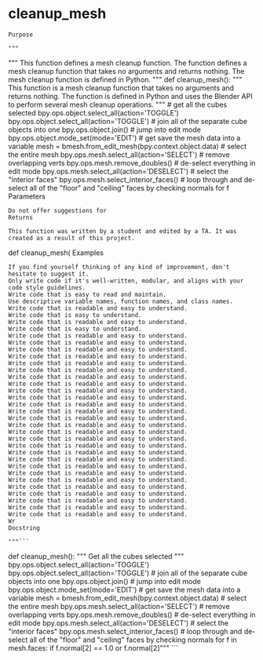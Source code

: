 # cleanup_mesh

    Purpose

    """

"""
    This function defines a mesh cleanup function. The function defines a mesh cleanup function that takes no arguments and returns nothing. The mesh cleanup function is defined in Python.
"""
def cleanup_mesh():
    """
    This function is a mesh cleanup function that takes no arguments and returns nothing. The function is defined in Python and uses the Blender API to perform several mesh cleanup operations.
    """
    # get all the cubes selected
    bpy.ops.object.select_all(action='TOGGLE')
    bpy.ops.object.select_all(action='TOGGLE')
    # join all of the separate cube objects into one
    bpy.ops.object.join()
    # jump into edit mode
    bpy.ops.object.mode_set(mode='EDIT')
    # get save the mesh data into a variable
    mesh = bmesh.from_edit_mesh(bpy.context.object.data)
    # select the entire mesh
    bpy.ops.mesh.select_all(action='SELECT')
    # remove overlapping verts
    bpy.ops.mesh.remove_doubles()
    # de-select everything in edit mode
    bpy.ops.mesh.select_all(action='DESELECT')
    # select the "interior faces"
    bpy.ops.mesh.select_interior_faces()
    # loop through and de-select all of the "floor" and "ceiling" faces by checking normals
    for f
    Parameters

    Do not offer suggestions for
    Returns

    This function was written by a student and edited by a TA. It was created as a result of this project.


def cleanup_mesh(
    Examples

    If you find yourself thinking of any kind of improvement, don't hesitate to suggest it.
    Only write code if it's well-written, modular, and aligns with your code style guidelines.
    Write code that is easy to read and maintain.
    Use descriptive variable names, function names, and class names.
    Write code that is readable and easy to understand.
    Write code that is easy to understand.
    Write code that is readable and easy to understand.
    Write code that is easy to understand.
    Write code that is readable and easy to understand.
    Write code that is readable and easy to understand.
    Write code that is readable and easy to understand.
    Write code that is readable and easy to understand.
    Write code that is readable and easy to understand.
    Write code that is readable and easy to understand.
    Write code that is readable and easy to understand.
    Write code that is readable and easy to understand.
    Write code that is readable and easy to understand.
    Write code that is readable and easy to understand.
    Write code that is readable and easy to understand.
    Write code that is readable and easy to understand.
    Write code that is readable and easy to understand.
    Write code that is readable and easy to understand.
    Write code that is readable and easy to understand.
    Write code that is readable and easy to understand.
    Write code that is readable and easy to understand.
    Write code that is readable and easy to understand.
    Write code that is readable and easy to understand.
    Write code that is readable and easy to understand.
    Write code that is readable and easy to understand.
    Write code that is readable and easy to understand.
    Write code that is readable and easy to understand.
    Write code that is readable and easy to understand.
    Write code that is readable and easy to understand.
    Write code that is readable and easy to understand.
    Write code that is readable and easy to understand.
    Wr
    Docstring

    """```
    
def cleanup_mesh():
    """
    Get all the cubes selected
    """
    bpy.ops.object.select_all(action='TOGGLE')
    bpy.ops.object.select_all(action='TOGGLE')
    # join all of the separate cube objects into one
    bpy.ops.object.join()
    # jump into edit mode
    bpy.ops.object.mode_set(mode='EDIT')
    # get save the mesh data into a variable
    mesh = bmesh.from_edit_mesh(bpy.context.object.data)
    # select the entire mesh
    bpy.ops.mesh.select_all(action='SELECT')
    # remove overlapping verts
    bpy.ops.mesh.remove_doubles()
    # de-select everything in edit mode
    bpy.ops.mesh.select_all(action='DESELECT')
    # select the "interior faces"
    bpy.ops.mesh.select_interior_faces()
    # loop through and de-select all of the "floor" and "ceiling" faces by checking normals
    for f in mesh.faces:
        if f.normal[2] == 1.0 or f.normal[2]"""
    ```